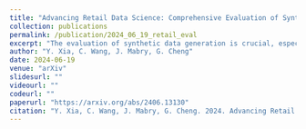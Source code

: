 ```yaml
---
title: "Advancing Retail Data Science: Comprehensive Evaluation of Synthetic Data"
collection: publications
permalink: /publication/2024_06_19_retail_eval
excerpt: "The evaluation of synthetic data generation is crucial, especially in the retail sector where data accuracy is paramount. This paper introduces a comprehensive framework for assessing synthetic retail data, focusing on fidelity, utility, and privacy. Our approach differentiates between continuous and discrete data attributes, providing precise evaluation criteria. Fidelity is measured through stability and generalizability. Stability ensures synthetic data accurately replicates known data distributions, while generalizability confirms its robustness in novel scenarios. Utility is demonstrated through the synthetic data's effectiveness in critical retail tasks such as demand forecasting and dynamic pricing, proving its value in predictive analytics and strategic planning. Privacy is safeguarded using Differential Privacy, ensuring synthetic data maintains a perfect balance between resembling training and holdout datasets without compromising security. Our findings validate that this framework provides reliable and scalable evaluation for synthetic retail data. It ensures high fidelity, utility, and privacy, making it an essential tool for advancing retail data science. This framework meets the evolving needs of the retail industry with precision and confidence, paving the way for future advancements in synthetic data methodologies."
author: "Y. Xia, C. Wang, J. Mabry, G. Cheng"
date: 2024-06-19
venue: "arXiv"
slidesurl: ""
videourl: ""
codeurl: ""
paperurl: "https://arxiv.org/abs/2406.13130"
citation: "Y. Xia, C. Wang, J. Mabry, G. Cheng. 2024. Advancing Retail Data Science: Comprehensive Evaluation of Synthetic Data. arXiv. https://arxiv.org/abs/2406.13130."
---
```

